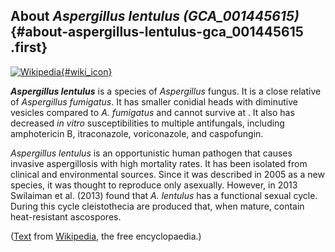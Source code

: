 About *Aspergillus lentulus (GCA\_001445615)* {#about-aspergillus-lentulus-gca_001445615 .first}
---------------------------------------------

[![Wikipedia](/img/wikipedia_logo_v2_en.png){#wiki_icon}](http://en.wikipedia.org/wiki/Aspergillus_lentulus)

***Aspergillus lentulus*** is a species of *Aspergillus* fungus. It is a
close relative of *Aspergillus fumigatus*. It has smaller conidial heads
with diminutive vesicles compared to *A. fumigatus* and cannot survive
at . It also has decreased *in vitro* susceptibilities to multiple
antifungals, including amphotericin B, itraconazole, voriconazole, and
caspofungin.

*Aspergillus lentulus* is an opportunistic human pathogen that causes
invasive aspergillosis with high mortality rates. It has been isolated
from clinical and environmental sources. Since it was described in 2005
as a new species, it was thought to reproduce only asexually. However,
in 2013 Swilaiman et al. (2013) found that *A. lentulus* has a
functional sexual cycle. During this cycle cleistothecia are produced
that, when mature, contain heat-resistant ascospores.

([Text](http://en.wikipedia.org/wiki/Aspergillus_lentulus) from
[Wikipedia](http://en.wikipedia.org/), the free encyclopaedia.)
